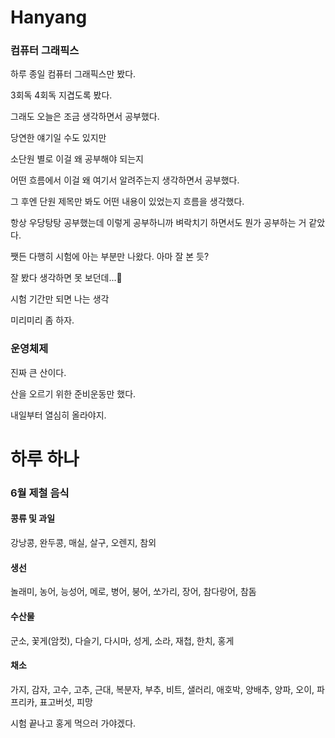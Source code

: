 # Hanyang

### 컴퓨터 그래픽스 

하루 종일 컴퓨터 그래픽스만 봤다. 

3회독 4회독 지겹도록 봤다.

그래도 오늘은 조금 생각하면서 공부했다.

당연한 얘기일 수도 있지만 

소단원 별로 이걸 왜 공부해야 되는지 

어떤 흐름에서 이걸 왜 여기서 알려주는지 생각하면서 공부했다.

그 후엔 단원 제목만 봐도 어떤 내용이 있었는지 흐름을 생각했다.

항상 우당탕탕 공부했는데 이렇게 공부하니까 벼락치기 하면서도 뭔가 공부하는 거 같았다.

쨋든 다행히 시험에 아는 부분만 나왔다. 아마 잘 본 듯?

잘 봤다 생각하면 못 보던데...🥲

시험 기간만 되면 나는 생각

미리미리 좀 하자. 

### 운영체제 

진짜 큰 산이다.

산을 오르기 위한 준비운동만 했다.

내일부터 열심히 올라야지.

# 하루 하나

### 6월 제철 음식 

#### 콩류 및 과일
강낭콩, 완두콩, 매실, 살구, 오렌지, 참외

#### 생선
놀래미, 농어, 능성어, 메로, 병어, 붕어, 쏘가리, 장어, 참다랑어, 참돔

#### 수산물
군소, 꽃게(암컷), 다슬기, 다시마, 성게, 소라, 재첩, 한치, 홍게

#### 채소 
가지, 감자, 고수, 고추, 근대, 복분자, 부추, 비트, 샐러리, 애호박, 양배추, 양파, 오이, 파프리카, 표고버섯, 피망

시험 끝나고 홍게 먹으러 가야겠다.
